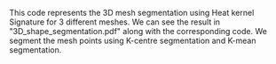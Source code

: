 This code represents the 3D mesh segmentation using Heat kernel Signature for 3 different meshes. We can see the result in "3D_shape_segmentation.pdf" along with the corresponding code. 
We segment the mesh points using K-centre segmentation and K-mean segmentation.
